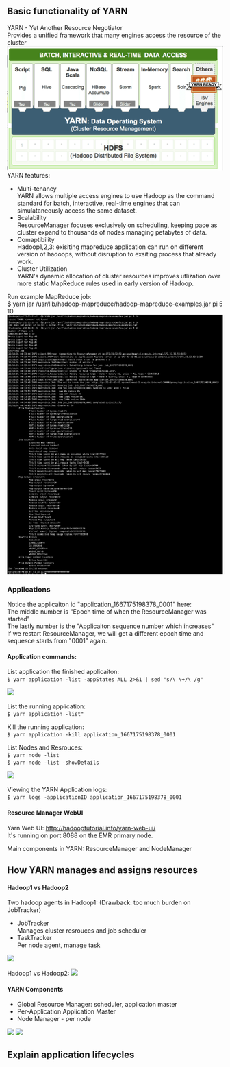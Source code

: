 ## Basic functionality of YARN
YARN - Yet Another Resource Negotiator<br/>
Provides a unified framework that many engines access the resource of the cluster
<img src="https://github.com/CorrineTan/Understanding-Hadoop-with-AWS-EMR/blob/main/Image/yarn_overall.png">
YARN features:
- Multi-tenancy<br/>
YARN allows multiple access engines to use Hadoop as the command standard for batch, interactive, real-time engines that can simulataneously access the same dataset.<br/>
- Scalability<br/>
ResourceManager focuses exclusively on scheduling, keeping pace as cluster expand to thousands of nodes managing petabytes of data.<br/>
- Comaptibility<br/>
Hadoop1,2,3: exisiting mapreduce application can run on different version of hadoops, without disruption to exsiting process that already work. <br/>
- Cluster Utilization <br/>
YARN's dynamic allocation of cluster resources improves utlization over more static MapReduce rules used in early version of Hadoop.

Run example MapReduce job:<br/>
$ yarn jar /usr/lib/hadoop-mapreduce/hadoop-mapreduce-examples.jar pi 5 10
<img src="https://github.com/CorrineTan/Understanding-Hadoop-with-AWS-EMR/blob/main/Image/example_mapreduce_job.png">

### Applications
Notice the applicaiton id "application_1667175198378_0001" here:<br/>
The middle number is "Epoch time of when the ResourceManager was started"<br/>
The lastly number is the "Applicaiton sequence number which increases"<br/>
If we restart ResourceManager, we will get a different epoch time and sequesce starts from "0001" again.

#### Application commands:
List application the finished applicaiton: <br/>
```$ yarn application -list -appStates ALL 2>&1 | sed "s/\ \+/\ /g"```

<img src="https://github.com/CorrineTan/Understanding-Hadoop-with-AWS-EMR/blob/main/Image/mapreduce_list_application.png">

List the running application: <br/>
```$ yarn application -list"```

Kill the running application: <br/>
```$ yarn application -kill application_1667175198378_0001```

List Nodes and Resrouces: <br/>
```$ yarn node -list``` <br/>
```$ yarn node -list -showDetails``` 

<img src="https://github.com/CorrineTan/Understanding-Hadoop-with-AWS-EMR/blob/main/Image/yarn_node_list.png">

Viewing the YARN Application logs: <br/>
```$ yarn logs -applicationID application_1667175198378_0001``` <br/>

#### Resource Manager WebUI
Yarn Web UI: http://hadooptutorial.info/yarn-web-ui/ <br/>
It's running on port 8088 on the EMR primary node.

Main components in YARN: ResourceManager and NodeManager

## How YARN manages and assigns resources

#### Hadoop1 vs Hadoop2

Two hadoop agents in Hadoop1: (Drawback: too much burden on JobTracker) <br/> 
 - JobTracker <br/>
Manages cluster resrouces and job scheduler <br/>
 - TaskTracker <br/>
Per node agent, manage task 

<img src="https://github.com/CorrineTan/Understanding-Hadoop-with-AWS-EMR/blob/main/Image/yarn_jobtracker_tasktracker.png">

Hadoop1 vs Hadoop2:
<img src="https://github.com/CorrineTan/Understanding-Hadoop-with-AWS-EMR/blob/main/Image/hadoop1_vs_hadoop2.png">

#### YARN Components
 - Global Resource Manager: scheduler, application master
 - Per-Application Application Master
 - Node Manager - per node

<img src="https://github.com/CorrineTan/Understanding-Hadoop-with-AWS-EMR/blob/main/Image/yarn_rm.png">

<img src="https://github.com/CorrineTan/Understanding-Hadoop-with-AWS-EMR/blob/main/Image/yarn_rm_architecture.png">

## Explain application lifecycles

